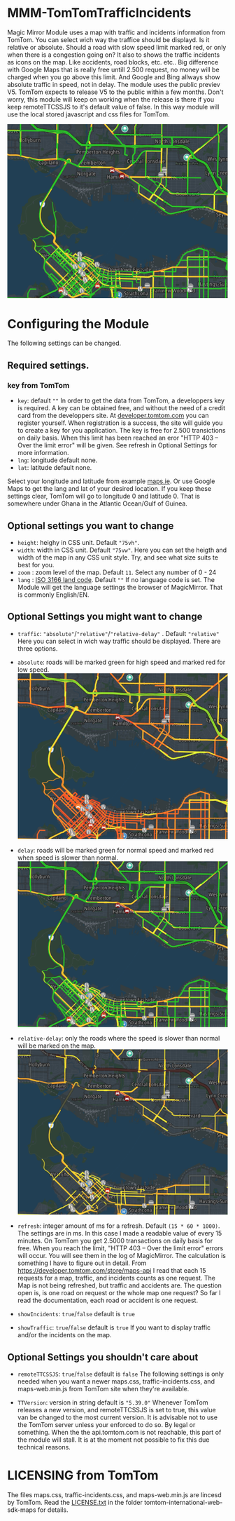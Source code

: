 # MMM-TomTomTrafficIncidents
Magic Mirror Module uses a map with traffic and incidents information from TomTom. You can select wich way the traffice should be displayd. Is it relative or absolute. Should a road with slow speed limit marked red, or only when there is a congestion going on? It also to shows the traffic incidents as icons on the map. Like accidents, road blocks, etc. etc..
Big difference with Google Maps that is really free untill 2.500 request, no money will be charged when you go above this limit. And Google and Bing allways show absolute traffic in speed, not in delay.
The module uses the public previev V5. TomTom expects to release V5 to the public within a few months. Don't worry, this module will keep on working when the release is there if you keep remoteTTCSSJS to it's default value of false. In this way module will use the local stored javascript and css files for TomTom.

![TomTom Traffic and Incidents](./TrafficRelative.png "Example")


# Configuring the Module
The following settings can be changed.

## Required settings.
### key from TomTom
- `key`: default `""`
In order to get the data from TomTom, a developpers key is required. A key can be obtained free, and without the need of a credit card from the developpers site. At [developer.tomtom.com](https://developer.tomtom.com) you can register yourself. When registration is a success, the site will guide you to create a key for you application.
The key is free for 2.500 transictions on daily basis. When this limit has been reached an eror "HTTP 403 – Over the limit error" will be given. See refresh in Optional Settings for more information.
- `lng`: longitude default none.
- `lat`: latitude default none.

Select your longitude and latitude from example [maps.ie](https://www.maps.ie/coordinates.html). Or use Google Maps to get the lang and lat of your desired location. If you keep these settings clear, TomTom will go to longitude 0 and latitude 0. That is somewhere under Ghana in the Atlantic Ocean/Gulf of Guinea.

## Optional settings you want to change
- `height`: heighy in CSS unit. Default `"75vh"`.
- `width`: width in CSS unit. Default `"75vw"`.
Here you can set the heigth and width of the map in any CSS unit style. Try, and see what size suits te best for you.
- `zoom` : zoom level of the map. Default `11`.
Select any number of 0 - 24
- `lang` : [ISO 3166 land code](https://en.wikipedia.org/wiki/ISO_3166-1). Default `""`
If no language code is set. The Module will get the language settings the browser of MagicMirror. That is commonly English/EN.

## Optional Settings you might want to change
- `traffic`: `"absolute"`/`"relative"`/`"relative-delay"` . Default `"relative"`
Here you can select in wich way traffic should be displayed. There are three options.
- `absolute`: roads will be marked green for high speed and marked red for low speed.
![absolute traffic speed](./TrafficAbsolute.png "Absolute")
- `delay`: roads will be marked green for normal speed and marked red when speed is slower than normal.
![relative traffic flow](./TrafficRelative.png "Relative")
- `relative-delay`:  only the roads where the speed is slower than normal will be marked on the map.
![only relative delays](./TrafficRelativeDelay.png "Relative Delay")

- `refresh`: integer amount of ms for a refresh. Default `(15 * 60 * 1000)`.
The settings are in ms. In this case I made a readable value of every  15 minutes. On TomTom you get 2.5000 transactions on daily basis for free. When you reach the limit, "HTTP 403 – Over the limit error" errors will occur. You will see them in the log of MagicMirror.
The calculation is something I have to figure out in detail. From https://developer.tomtom.com/store/maps-api I read that each 15 requests for a map, traffic, and incidents counts as one request. The Map is not being refreshed, but traffic and accidents are. The question open is, is one road on request or the whole map one request? So far I read the documentation, each road or accident is one request.

- `showIncidents`:  `true`/`false` default is `true`
- `showTraffic`: `true`/`false` default is `true`
If you want to display traffic and/or the incidents on the map.

## Optional Settings you shouldn't care about
- `remoteTTCSSJS`: `true`/`false` default is `false`
The following settings is only needed when you want a newer maps.css, traffic-incidents.css, and maps-web.min.js from TomTom site when they're available.

- `TTVersion`: version in string default is `"5.39.0"`
Whenever TomTom releases a new version, and remoteTTCSSJS is set to true, this value van be changed to the most current version. It is advisable not to use the TomTom server unless your enforced to do so. By legal or something. When the the api.tomtom.com is not reachable, this part of the module will stall. It is at the moment not possible to fix this due technical reasons.

# LICENSING from TomTom
The files maps.css, traffic-incidents.css, and maps-web.min.js are lincesd by TomTom. Read the [LICENSE.txt](./tomtom-international-web-sdk-maps/LICENSE.txt) in the folder tomtom-international-web-sdk-maps for details.
